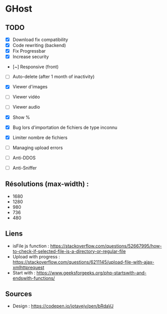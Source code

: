 # GHost
## TODO
* [x] Download fix compatibility
* [x] Code rewriting (backend)
* [x] Fix Progressbar
* [x] Increase security
* [~] Responsive (front)
* [ ] Auto-delete (after 1 month of inactivity)

* [x] Viewer d'images
* [ ] Viewer vidéo
* [ ] Viewer audio

* [x] Show %
* [x] Bug lors d'importation de fichiers de type inconnu
* [x] Limiter nombre de fichiers
* [ ] Managing upload errors

* [ ] Anti-DDOS
* [ ] Anti-Sniffer

## Résolutions (max-width) :
- 1680
- 1280
- 980
- 736
- 480

## Liens
* isFile js function : https://stackoverflow.com/questions/52667995/how-to-check-if-selected-file-is-a-directory-or-regular-file
* Upload with progress : https://stackoverflow.com/questions/6211145/upload-file-with-ajax-xmlhttprequest
* Start with : https://www.geeksforgeeks.org/php-startswith-and-endswith-functions/

## Sources
* Design : https://codepen.io/jotavejv/pen/bRdaVJ

